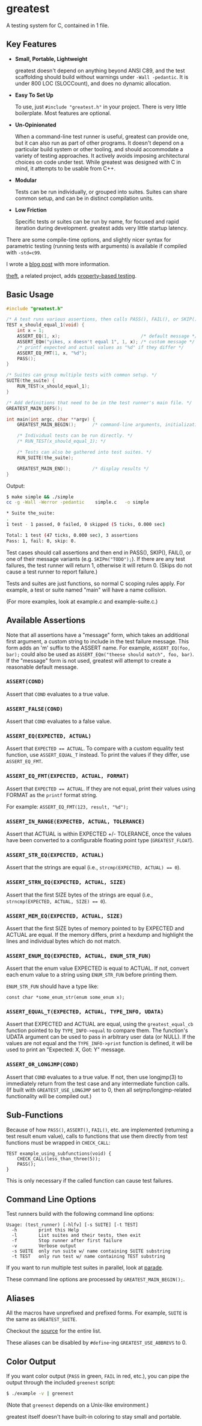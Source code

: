 # greatest

A testing system for C, contained in 1 file.


## Key Features

- **Small, Portable, Lightweight**

    greatest doesn't depend on anything beyond ANSI C89, and the test
    scaffolding should build without warnings under `-Wall -pedantic`.
    It is under 800 LOC (SLOCCount), and does no dynamic allocation.

- **Easy To Set Up**

    To use, just `#include "greatest.h"` in your project. There is
    very little boilerplate. Most features are optional.

- **Un-Opinionated**

    When a command-line test runner is useful, greatest can provide one,
    but it can also run as part of other programs. It doesn't depend on
    a particular build system or other tooling, and should accommodate a
    variety of testing approaches. It actively avoids imposing
    architectural choices on code under test. While greatest was
    designed with C in mind, it attempts to be usable from C++.

- **Modular**

    Tests can be run individually, or grouped into suites. Suites can
    share common setup, and can be in distinct compilation
    units.

- **Low Friction**

    Specific tests or suites can be run by name, for focused and rapid
    iteration during development. greatest adds very little startup
    latency.


There are some compile-time options, and slightly nicer syntax for
parametric testing (running tests with arguments) is available if
compiled with `-std=c99`.

I wrote a
[blog post](http://spin.atomicobject.com/2013/07/31/greatest-c-testing-embedded/)
with more information.

[theft][], a related project, adds [property-based testing][pbt].

[1]: http://spin.atomicobject.com/2013/07/31/greatest-c-testing-embedded/
[theft]: https://github.com/silentbicycle/theft
[pbt]: https://spin.atomicobject.com/2014/09/17/property-based-testing-c/


## Basic Usage

```c
#include "greatest.h"

/* A test runs various assertions, then calls PASS(), FAIL(), or SKIP(). */
TEST x_should_equal_1(void) {
    int x = 1;
    ASSERT_EQ(1, x);                              /* default message */
    ASSERT_EQm("yikes, x doesn't equal 1", 1, x); /* custom message */
    /* printf expected and actual values as "%d" if they differ */
    ASSERT_EQ_FMT(1, x, "%d");
    PASS();
}

/* Suites can group multiple tests with common setup. */
SUITE(the_suite) {
    RUN_TEST(x_should_equal_1);
}

/* Add definitions that need to be in the test runner's main file. */
GREATEST_MAIN_DEFS();

int main(int argc, char **argv) {
    GREATEST_MAIN_BEGIN();      /* command-line arguments, initialization. */

    /* Individual tests can be run directly. */
    /* RUN_TEST(x_should_equal_1); */

    /* Tests can also be gathered into test suites. */
    RUN_SUITE(the_suite);

    GREATEST_MAIN_END();        /* display results */
}
```

Output:

```sh
$ make simple && ./simple
cc -g -Wall -Werror -pedantic    simple.c   -o simple

* Suite the_suite:
.
1 test - 1 passed, 0 failed, 0 skipped (5 ticks, 0.000 sec)

Total: 1 test (47 ticks, 0.000 sec), 3 assertions
Pass: 1, fail: 0, skip: 0.
```

Test cases should call assertions and then end in PASS(), SKIP(),
FAIL(), or one of their message variants (e.g. `SKIPm("TODO");`).
If there are any test failures, the test runner will return 1,
otherwise it will return 0. (Skips do not cause a test runner to
report failure.)

Tests and suites are just functions, so normal C scoping rules apply.
For example, a test or suite named "main" will have a name collision.

(For more examples, look at example.c and example-suite.c.)


## Available Assertions

Note that all assertions have a "message" form, which takes an
additional first argument, a custom string to include in the test
failure message. This form adds an 'm' suffix to the ASSERT name. For
example, `ASSERT_EQ(foo, bar);` could also be used as
`ASSERT_EQm("theese should match", foo, bar)`. If the "message" form is
not used, greatest will attempt to create a reasonable default message.


### `ASSERT(COND)`

Assert that `COND` evaluates to a true value.


### `ASSERT_FALSE(COND)`

Assert that `COND` evaluates to a false value.


### `ASSERT_EQ(EXPECTED, ACTUAL)`

Assert that `EXPECTED == ACTUAL`. To compare with a custom equality test
function, use `ASSERT_EQUAL_T` instead. To print the values if they
differ, use `ASSERT_EQ_FMT`.


### `ASSERT_EQ_FMT(EXPECTED, ACTUAL, FORMAT)`

Assert that `EXPECTED == ACTUAL`. If they are not equal, print their
values using FORMAT as the `printf` format string.

For example: `ASSERT_EQ_FMT(123, result, "%d");`


### `ASSERT_IN_RANGE(EXPECTED, ACTUAL, TOLERANCE)`

Assert that ACTUAL is within EXPECTED +/- TOLERANCE, once the values
have been converted to a configurable floating point type
(`GREATEST_FLOAT`).


### `ASSERT_STR_EQ(EXPECTED, ACTUAL)`

Assert that the strings are equal
(i.e., `strcmp(EXPECTED, ACTUAL) == 0`).


### `ASSERT_STRN_EQ(EXPECTED, ACTUAL, SIZE)`

Assert that the first SIZE bytes of the strings are equal
(i.e., `strncmp(EXPECTED, ACTUAL, SIZE) == 0`).


### `ASSERT_MEM_EQ(EXPECTED, ACTUAL, SIZE)`

Assert that the first SIZE bytes of memory pointed to
by EXPECTED and ACTUAL are equal. If the memory differs, print
a hexdump and highlight the lines and individual bytes which
do not match.


### `ASSERT_ENUM_EQ(EXPECTED, ACTUAL, ENUM_STR_FUN)`

Assert that the enum value EXPECTED is equal to ACTUAL. If not, convert
each enum value to a string using `ENUM_STR_FUN` before printing them.

`ENUM_STR_FUN` should have a type like:

    const char *some_enum_str(enum some_enum x);


### `ASSERT_EQUAL_T(EXPECTED, ACTUAL, TYPE_INFO, UDATA)`

Assert that EXPECTED and ACTUAL are equal, using the `greatest_equal_cb`
function pointed to by `TYPE_INFO->equal` to compare them. The
function's UDATA argument can be used to pass in arbitrary user data (or
NULL). If the values are not equal and the `TYPE_INFO->print` function
is defined, it will be used to print an "Expected: X, Got: Y" message.


### `ASSERT_OR_LONGJMP(COND)`

Assert that `COND` evaluates to a true value. If not, then use
longjmp(3) to immediately return from the test case and any intermediate
function calls. (If built with `GREATEST_USE_LONGJMP` set to 0, then all
setjmp/longjmp-related functionality will be compiled out.)


## Sub-Functions

Because of how `PASS()`, `ASSERT()`, `FAIL()`, etc. are implemented
(returning a test result enum value), calls to functions that use them
directly from test functions must be wrapped in `CHECK_CALL`:

    TEST example_using_subfunctions(void) {
        CHECK_CALL(less_than_three(5));
        PASS();
    }

This is only necessary if the called function can cause test failures.


## Command Line Options

Test runners build with the following command line options:

    Usage: (test_runner) [-hlfv] [-s SUITE] [-t TEST]
      -h        print this Help
      -l        List suites and their tests, then exit
      -f        Stop runner after first failure
      -v        Verbose output
      -s SUITE  only run suite w/ name containing SUITE substring
      -t TEST   only run test w/ name containing TEST substring

If you want to run multiple test suites in parallel, look at
[parade](https://github.com/silentbicycle/parade).

These command line options are processed by `GREATEST_MAIN_BEGIN();`.


## Aliases

All the macros have unprefixed and prefixed forms. For example, `SUITE`
is the same as `GREATEST_SUITE`.

Checkout the [source][1] for the entire list.

These aliases can be disabled by `#define`-ing `GREATEST_USE_ABBREVS` to 0.

[1]: https://github.com/silentbicycle/greatest/blob/87530d9ce56b98e2efc6105689dc411e9863190a/greatest.h#L582-L603


## Color Output

If you want color output (`PASS` in green, `FAIL` in red, etc.), you can
pipe the output through the included `greenest` script:

```sh
$ ./example -v | greenest
```

(Note that `greenest` depends on a Unix-like environment.)

greatest itself doesn't have built-in coloring to stay small and portable.
